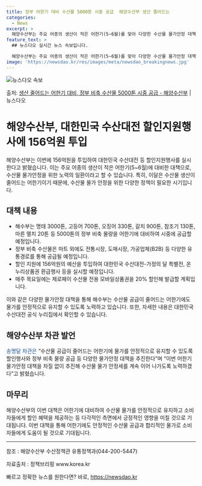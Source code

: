 ```yaml
---
title: 정부 어한기 대비 수산물 5000톤 시중 공급  해양수산부 생산 줄어드는
categories:
  - News
excerpt: >
  해양수산부는 주요 어종의 생산이 적은 어한기(5~6월)를 맞아 다양한 수산물 물가안정 대책을 추진한다고 10…
feature_text: >
  ## 뉴스다오 실시간 뉴스 속보입니다.

  해양수산부는 주요 어종의 생산이 적은 어한기(5~6월)를 맞아 다양한 수산물 물가안정 대책을 추진한다고 10…
image: 'https://newsdao.kr/res/images/meta/newsdao_breakingnews.jpg'
---
```


![뉴스다오 속보](https://newsdao.kr/res/images/meta/newsdao_breakingnews.jpg)

<p>출처: <a href="https://newsdao.kr/3781" rel="dofollow">생산 줄어드는 어한기 대비, 정부 비축 수산물 5000톤 시중 공급 - 해양수산부</a> | 뉴스다오</p>

<h1>해양수산부, 대한민국 수산대전 할인지원행사에 156억원 투입</h1>

<p data-ke-size="size16">해양수산부는 이번에 156억원을 투입하여 대한민국 수산대전 등 할인지원행사를 실시한다고 밝혔습니다. 이는 주요 어종의 생산이 적은 어한기(5~6월)에 대비한 대책으로, 수산물 물가안정을 위한 노력의 일환이라고 할 수 있습니다. 특히, 이달은 수산물 생산이 줄어드는 어한기이기 때문에, 수산물 물가 안정을 위한 다양한 정책이 필요한 시기입니다.</p>

<h2 data-ke-size="size26">대책 내용</h2>
<ul>
    <li>해수부는 명태 3000톤, 고등어 700톤, 오징어 330톤, 갈치 900톤, 참조기 130톤, 마른 멸치 20톤 등 5000톤의 정부 비축 물량을 어한기에 대비하여 시중에 공급할 예정입니다.</li>
    <li>정부 비축 수산물은 마트 외에도 전통시장, 도매시장, 가공업체(B2B) 등 다양한 유통경로를 통해 공급될 예정입니다.</li>
    <li>할인 지원에 156억원의 예산을 투입하여 대한민국 수산대전-가정의 달 특별전, 온누리상품권 환급행사 등을 실시할 예정입니다.</li>
    <li>매주 목요일에는 제로페이 수산물 전용 모바일상품권을 20% 할인해 발급할 계획입니다.</li>
</ul>

<p data-ke-size="size16">이와 같은 다양한 물가안정 대책을 통해 해수부는 수산물 공급이 줄어드는 어한기에도 물가를 안정적으로 유지할 수 있도록 노력하고 있습니다. 또한, 자세한 내용은 대한민국 수산대전 공식 누리집에서 확인할 수 있습니다.</p>

<h2 data-ke-size="size26">해양수산부 차관 발언</h2>
<p><span style="color: #1a5490;">송명달 차관은</span> “수산물 공급이 줄어드는 어한기에 물가를 안정적으로 유지할 수 있도록 할인행사와 정부 비축 물량 공급 등 다양한 물가안정 대책을 추진한다”며 “이번 어한기 물가안정 대책을 차질 없이 추진해 수산물 물가 안정세를 계속 이어 나가도록 노력하겠다”고 밝혔습니다.</p>

<h2 data-ke-size="size26">마무리</h2>
<p data-ke-size="size16">해양수산부의 이번 대책은 어한기에 대비하여 수산물 물가를 안정적으로 유지하고 소비자들에게 할인 혜택을 제공하는 등 다각적인 측면에서 긍정적인 영향을 미칠 것으로 기대됩니다. 이번 대책을 통해 어한기에도 안정적인 수산물 공급과 합리적인 물가로 소비자들에게 도움이 될 것으로 기대됩니다.</p>

<hr>

<p data-ke-size="size16">참조 : 해양수산부 수산정책관 유통정책과(044-200-5447)</p>
<p data-ke-size="size16">자료출처 : 정책브리핑 www.korea.kr</p> 

빠르고 정확한 뉴스를 원한다면? 바로, <a href="https://newsdao.kr" rel="dofollow">https://newsdao.kr</a>


